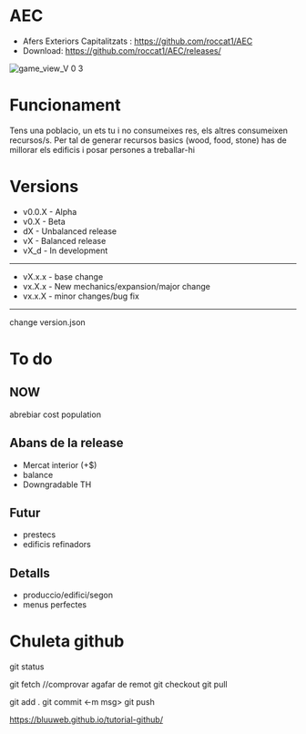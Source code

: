 # AEC
- Afers Exteriors Capitalitzats : https://github.com/roccat1/AEC
- Download: https://github.com/roccat1/AEC/releases/

![game_view_V 0 3](https://github.com/roccat1/AEC/assets/58339860/d2ee18f1-3c7a-4ba8-a76e-5f3bdd8de535)

# Funcionament

Tens una poblacio, un ets tu i no consumeixes res, els altres consumeixen recursos/s. Per tal de generar recursos basics (wood, food, stone) has de millorar els edificis i posar persones a treballar-hi

# Versions
- v0.0.X - Alpha
- v0.X   - Beta
- dX     - Unbalanced release
- vX     - Balanced release
- vX_d   - In development
______________________________________
- vX.x.x - base change
- vx.X.x - New mechanics/expansion/major change
- vx.x.X - minor changes/bug fix
______________________________________
change version.json

# To do
## NOW
abrebiar cost population
## Abans de la release
- Mercat interior (+$)
- balance
- Downgradable TH
## Futur
- prestecs
- edificis refinadors
## Detalls
- produccio/edifici/segon
- menus perfectes

# Chuleta github
git status

git fetch  //comprovar agafar de remot
git checkout
git pull

git add .
git commit <-m msg>
git push

https://bluuweb.github.io/tutorial-github/
